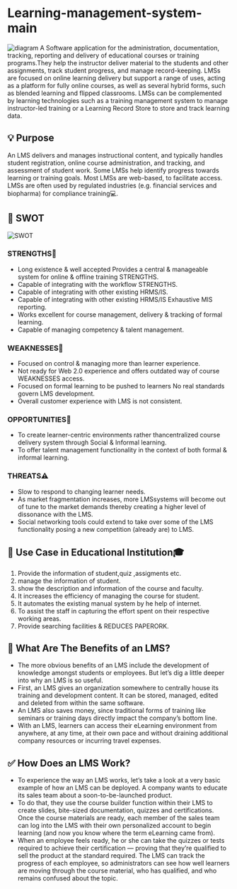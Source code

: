 # Learning-management-system-main

![diagram](./image/diagram.png)
A Software application for the administration, documentation, tracking, reporting and delivery of educational courses or training programs.They help the instructor deliver material to the students and other assignments, track student progress, and manage record-keeping. LMSs are focused on online learning delivery but support a range of uses, acting as a platform for fully online courses, as well as several hybrid forms, such as blended learning and flipped classrooms. LMSs can be complemented by learning technologies such as a training management system to manage instructor-led training or a Learning Record Store to store and track learning data.

## 💡 Purpose

An LMS delivers and manages instructional content, and typically handles student registration, online course administration, and tracking, and assessment of student work. Some LMSs help identify progress towards learning or training goals. Most LMSs are web-based, to facilitate access. LMSs are often used by regulated industries (e.g. financial services and biopharma) for compliance training💻.

## 🔰 SWOT

![SWOT](./image/SWOT.png)

### STRENGTHS💪

- Long existence & well accepted Provides a central & manageable system for online & offline training STRENGTHS.
- Capable of integrating with the workflow STRENGTHS.
- Capable of integrating with other existing HRMS/IS.
- Capable of integrating with other existing HRMS/IS Exhaustive MIS reporting.
- Works excellent for course management, delivery & tracking of formal learning.
- Capable of managing competency & talent management.

### WEAKNESSES📛

- Focused on control & managing more than learner experience.
- Not ready for Web 2.0 experience and offers outdated way of course WEAKNESSES access.
- Focused on formal learning to be pushed to learners No real standards govern LMS development.
- Overall customer experience with LMS is not consistent.

### OPPORTUNITIES🎯

- To create learner-centric environments rather thancentralized course delivery system through Social & Informal learning.
- To offer talent management functionality in the context of both formal & informal learning.

### THREATS⚠️

- Slow to respond to changing learner needs.
- As market fragmentation increases, more LMSsystems will become out of tune to the market demands thereby creating a higher level of dissonance with the LMS.
- Social networking tools could extend to take over some of the LMS functionality posing a new competition (already are) to LMS.

## 🔨 Use Case in Educational Institution🎓

1. Provide the information of student,quiz ,assigments etc.
2. manage the information of student.
3. show the description and information of the course and faculty.
4. It increases the efficiency of managing the course for student.
5. It automates the existing manual system by he help of internet.
6. To assist the staff in capturing the effort spent on their respective working areas.
7. Provide searching facilities & REDUCES PAPERORK.

## 🏁 What Are The Benefits of an LMS?

- The more obvious benefits of an LMS include the development of knowledge amongst students or employees. But let’s dig a little deeper into why an LMS is so useful.
- First, an LMS gives an organization somewhere to centrally house its training and development content. It can be stored, managed, edited and deleted from within the same software.
- An LMS also saves money, since traditional forms of training like seminars or training days directly impact the company’s bottom line.
- With an LMS, learners can access their eLearning environment from anywhere, at any time, at their own pace and without draining additional company resources or incurring travel expenses.

## ✅ How Does an LMS Work?

- To experience the way an LMS works, let’s take a look at a very basic example of how an LMS can be deployed.
A company wants to educate its sales team about a soon-to-be-launched product.
- To do that, they use the course builder function within their LMS to create slides, bite-sized documentation, quizzes and certifications. Once the course materials are ready, each member of the sales team can log into the LMS with their own personalized account to begin learning (and now you know where the term eLearning came from).
- When an employee feels ready, he or she can take the quizzes or tests required to achieve their certification — proving that they’re qualified to sell the product at the standard required.
The LMS can track the progress of each employee, so administrators can see how well learners are moving through the course material, who has qualified, and who remains confused about the topic.
